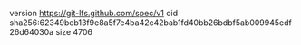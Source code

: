 version https://git-lfs.github.com/spec/v1
oid sha256:62349beb13f9e8a5f7e4ba42c42bab1fd40bb26bdbf5ab009945edf26d64030a
size 4706
